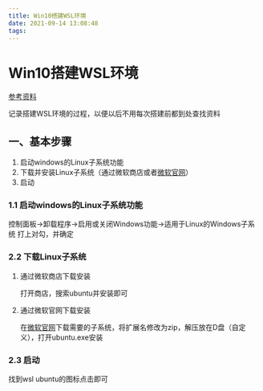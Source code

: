 ```yaml
---
title: Win10搭建WSL环境
date: 2021-09-14 13:08:48
tags:
---
```


# Win10搭建WSL环境

[参考资料](https://www.jianshu.com/p/741fc78eb262)

记录搭建WSL环境的过程，以便以后不用每次搭建前都到处查找资料

## 一、基本步骤

1. 启动windows的Linux子系统功能
2. 下载并安装Linux子系统（通过微软商店或者[微软官网](https://docs.microsoft.com/zh-cn/windows/wsl/install-manual)）
3. 启动

### 1.1 启动windows的Linux子系统功能

控制面板->卸载程序->启用或关闭Windows功能->适用于Linux的Windows子系统  打上对勾，并确定

### 2.2 下载Linux子系统

1. 通过微软商店下载安装

    打开商店，搜索ubuntu并安装即可

2. 通过微软官网下载安装

    在[微软官网](https://docs.microsoft.com/zh-cn/windows/wsl/install-manual)下载需要的子系统，将扩展名修改为zip，解压放在D盘（自定义），打开ubuntu.exe安装

### 2.3 启动

找到wsl ubuntu的图标点击即可